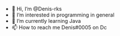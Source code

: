 - 👋 Hi, I’m @Denis-rks
- 👀 I’m interested in programming in general
- 🌱 I’m currently learning Java
- 📫 How to reach me Denis#0005 on Dc

<!---
Denis-rks/Denis-rks is a ✨ special ✨ repository because its `README.md` (this file) appears on your GitHub profile.
You can click the Preview link to take a look at your changes.
--->
